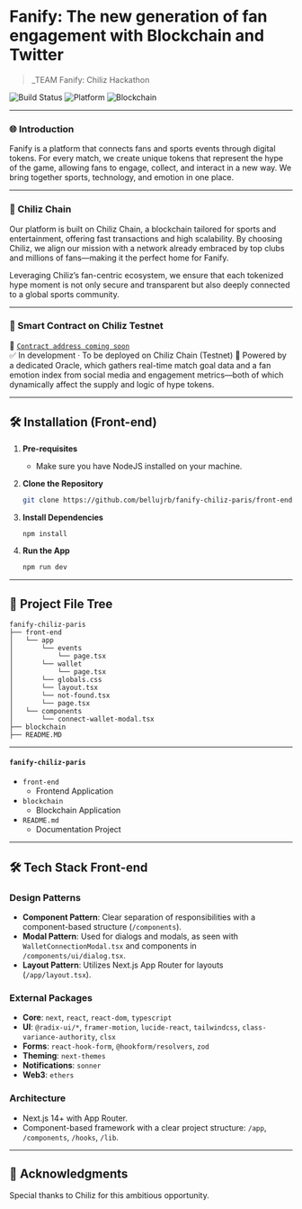 # Fanify: The new generation of fan engagement with Blockchain and Twitter

> _TEAM Fanify: Chiliz Hackathon 

![Build Status](https://img.shields.io/badge/Build-Passing-brightgreen)
![Platform](https://img.shields.io/badge/Platform-Web-blue)
![Blockchain](https://img.shields.io/badge/Blockchain-Chiliz-red)

---

### 🌐 Introduction

Fanify is a platform that connects fans and sports events through digital tokens. For every match, we create unique tokens that represent the hype of the game, allowing fans to engage, collect, and interact in a new way. We bring together sports, technology, and emotion in one place.

---

### 🔴 Chiliz Chain

Our platform is built on Chiliz Chain, a blockchain tailored for sports and entertainment, offering fast transactions and high scalability. By choosing Chiliz, we align our mission with a network already embraced by top clubs and millions of fans—making it the perfect home for Fanify.

Leveraging Chiliz’s fan-centric ecosystem, we ensure that each tokenized hype moment is not only secure and transparent but also deeply connected to a global sports community.

--- 

### 🔗 Smart Contract on Chiliz Testnet

📄 [`Contract address coming soon`](https://chiliz.com)  
✅ In development · To be deployed on Chiliz Chain (Testnet) 
🔐 Powered by a dedicated Oracle, which gathers real-time match goal data and a fan emotion index from social media and engagement metrics—both of which dynamically affect the supply and logic of hype tokens.

---

## 🛠 Installation (Front-end)

1. **Pre-requisites**
    - Make sure you have NodeJS installed on your machine.

2. **Clone the Repository**

    ```bash
    git clone https://github.com/bellujrb/fanify-chiliz-paris/front-end
    ```

3. **Install Dependencies**

    ```bash
    npm install
    ```

4. **Run the App**

    ```bash
    npm run dev
    ```

---

## 📂 Project File Tree
    
```
fanify-chiliz-paris
├── front-end
│   └── app
│       └── events
│           └── page.tsx
│       └── wallet
│           └── page.tsx
│       └── globals.css
│       └── layout.tsx
│       └── not-found.tsx
│       └── page.tsx
│   └── components
│       └── connect-wallet-modal.tsx
├── blockchain
├── README.MD
```
---

#### `fanify-chiliz-paris`

- `front-end`
    - Frontend Application
- `blockchain`
    - Blockchain Application
- `README.md`
    - Documentation Project

---

## 🛠 Tech Stack Front-end

### Design Patterns
- **Component Pattern**: Clear separation of responsibilities with a component-based structure (`/components`).
- **Modal Pattern**: Used for dialogs and modals, as seen with `WalletConnectionModal.tsx` and components in `/components/ui/dialog.tsx`.
- **Layout Pattern**: Utilizes Next.js App Router for layouts (`/app/layout.tsx`).

### External Packages
- **Core**: `next`, `react`, `react-dom`, `typescript`
- **UI**: `@radix-ui/*`, `framer-motion`, `lucide-react`, `tailwindcss`, `class-variance-authority`, `clsx`
- **Forms**: `react-hook-form`, `@hookform/resolvers`, `zod`
- **Theming**: `next-themes`
- **Notifications**: `sonner`
- **Web3**: `ethers`

### Architecture
- Next.js 14+ with App Router.
- Component-based framework with a clear project structure: `/app`, `/components`, `/hooks`, `/lib`.

---

## 🙏 Acknowledgments

Special thanks to Chiliz for this ambitious opportunity.

